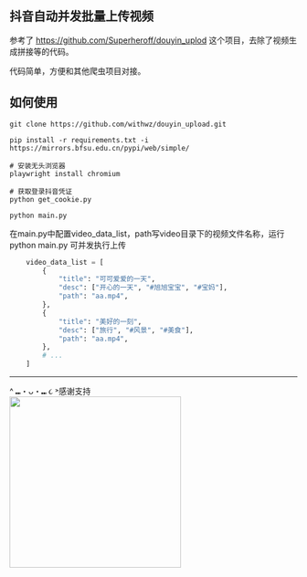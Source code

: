 ## 抖音自动并发批量上传视频
参考了 https://github.com/Superheroff/douyin_uplod 这个项目，去除了视频生成拼接等的代码。

代码简单，方便和其他爬虫项目对接。

## 如何使用

```shell
git clone https://github.com/withwz/douyin_upload.git

pip install -r requirements.txt -i https://mirrors.bfsu.edu.cn/pypi/web/simple/

# 安装无头浏览器
playwright install chromium

# 获取登录抖音凭证
python get_cookie.py

python main.py
```

在main.py中配置video_data_list，path写video目录下的视频文件名称，运行python main.py 可并发执行上传

```python
    video_data_list = [
        {
            "title": "可可爱爱的一天",
            "desc": ["开心的一天", "#旭旭宝宝", "#宝妈"],
            "path": "aa.mp4",
        },
        {
            "title": "美好的一刻",
            "desc": ["旅行", "#风景", "#美食"],
            "path": "aa.mp4",
        },
        # ...
    ]
```


--- 
^ ⑉・ᴗ・⑉ ૮ ˃感谢支持<br />
<img src="https://github.com/user-attachments/assets/8b12eac8-cb25-435d-b098-bd4de82f8777" width="300" />









